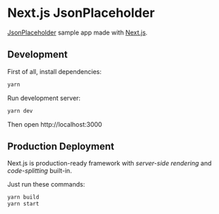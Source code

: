 # Next.js JsonPlaceholder
[JsonPlaceholder](http://jsonplaceholder.typicode.com/) sample app made with [Next.js](http://github.com/zeit/next.js).  

## Development
First of all, install dependencies:
```sh
yarn
```

Run development server:
```sh
yarn dev
```
Then open http://localhost:3000

## Production Deployment
Next.js is production-ready framework with *server-side rendering* and *code-splitting* built-in.  

Just run these commands:
```sh
yarn build
yarn start
```
